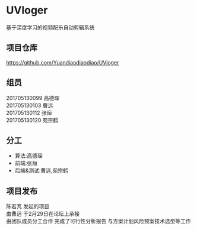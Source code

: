 # UVloger
基于深度学习的视频配乐自动剪辑系统  
## 项目仓库 
https://github.com/Yuandiaodiaodiao/UVloger  
## 组员
201705130099 高德琛  
201705130103 曹远  
201705130112 张烜   
201705130120 苑宗鹤  
## 分工
- 算法:高德琛
- 前端:张烜
- 后端&测试:曹远,苑宗鹤

## 项目发布
陈若芃 发起的项目  
由曹远 于2月29日在论坛上承接  
由团队成员分工合作 完成了可行性分析报告 与方案计划风险预案技术选型等工作

